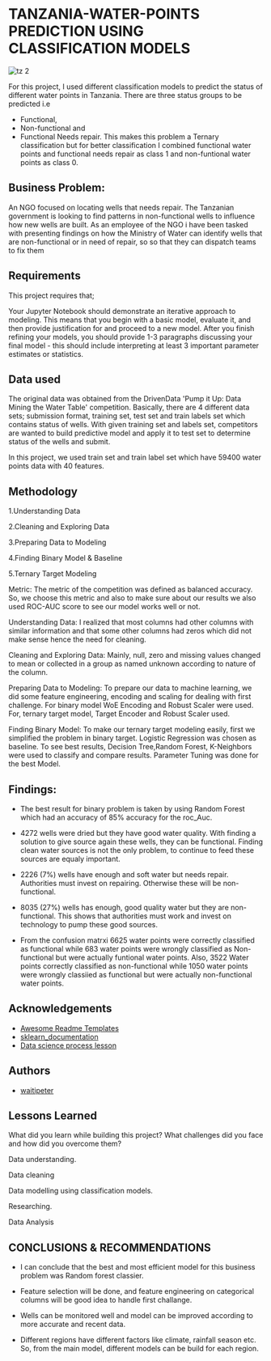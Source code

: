 
# TANZANIA-WATER-POINTS PREDICTION USING CLASSIFICATION MODELS
![tz 2](https://user-images.githubusercontent.com/104454727/182093740-567ca651-d1a8-44c4-bc3b-1277ef3289cf.PNG)

For this project, I used different classification models to predict the status of different water points in Tanzania. There are three status groups to be predicted i.e 
- Functional,
- Non-functional and 
- Functional Needs repair. 
This makes this problem a Ternary classification but for  better classification I combined functional water points and functional needs repair as class 1 and non-funtional water points as class 0. 
## Business Problem:
An NGO focused on locating wells that needs repair. The Tanzanian government is looking to find patterns in non-functional wells to influence how new wells are built. As an employee of the NGO i have been tasked with presenting findings on how the Ministry of Water can identify wells that are non-functional or in need of repair, so so that they can dispatch teams to fix them
## Requirements
This project requires that;

Your Jupyter Notebook should demonstrate an iterative approach to modeling. This means that you begin with a basic model, evaluate it, and then provide justification for and proceed to a new model. After you finish refining your models, you should provide 1-3 paragraphs discussing your final model - this should include interpreting at least 3 important parameter estimates or statistics.
## Data used
The original data was obtained from the DrivenData 'Pump it Up: Data Mining the Water Table' competition. Basically, there are 4 different data sets; submission format, training set, test set and train labels set which contains status of wells. With given training set and labels set, competitors are wanted to build predictive model and apply it to test set to determine status of the wells and submit.

In this project, we used train set and train label set which have 59400 water points data with 40 features.
## Methodology
1.Understanding Data

2.Cleaning and Exploring Data

3.Preparing Data to Modeling

4.Finding Binary Model & Baseline

5.Ternary Target Modeling

Metric: The metric of the competition was defined as balanced accuracy. So, we choose this metric and also to make sure about our results we also used ROC-AUC score to see our model works well or not.

Understanding Data: I realized that most columns had other columns with similar information and that some other columns had zeros which did not make sense hence the need for cleaning.

Cleaning and Exploring Data: Mainly, null, zero and missing values changed to mean or collected in a group as named unknown according to nature of the column.

Preparing Data to Modeling: To prepare our data to machine learning, we did some feature engineering, encoding and scaling for dealing with first challenge. For binary model WoE Encoding and Robust Scaler were used. For, ternary target model, Target Encoder and Robust Scaler used.

Finding Binary Model: To make our ternary target modeling easily, first we simplified the problem in binary target. Logistic Regression was chosen as baseline. To see best results, Decision Tree,Random Forest, K-Neighbors were used to classify and compare results. Parameter Tuning was done for the best Model. 


## Findings:
- The best result for binary problem is taken by using Random Forest which had an accuracy of 85% accuracy for the roc_Auc.

- 4272 wells were dried but they have good water quality. With finding a solution to give source again these wells, they can be functional. Finding clean water sources is not the only problem, to continue to feed these sources are equaly important.

- 2226 (7%) wells have enough and soft water but needs repair. Authorities must invest on repairing. Otherwise these will be non-functional.

- 8035 (27%) wells has enough, good quality water but they are non-functional. This shows that authorities must work and invest on technology to pump these good sources.

- From the confusion matrxi 6625 water points were correctly classified as functional while 683 water points were wrongly classified as Non-functional but were actually funtional water points. Also, 3522 Water points correctly classified as non-functional while 1050 water points were wrongly classiied as functional but were actually non-functional water points.
## Acknowledgements

 - [Awesome Readme Templates](https://awesomeopensource.com/project/elangosundar/awesome-README-templates)
 - [sklearn_documentation](https://scikit-learn.org/stable/modules/generated/sklearn.preprocessing.RobustScaler.html)
 - [Data science process lesson](https://github.com/learn-co-curriculum/dsc-data-science-processes)


## Authors

- [waitipeter](https://github.com/waitipeter)


## Lessons Learned

What did you learn while building this project? What challenges did you face and how did you overcome them?

Data understanding.

Data cleaning

Data modelling using classification models.

Researching.

Data Analysis

## CONCLUSIONS & RECOMMENDATIONS

- I can conclude that the best and most efficient model for this business problem was Random forest classier.

- Feature selection will be done, and feature engineering on categorical columns will be good idea to handle first challange.

- Wells can be monitored well and model can be improved according to more accurate and recent data.

- Different regions have different factors like climate, rainfall season etc. So, from the main model, different models can be build for each region.
